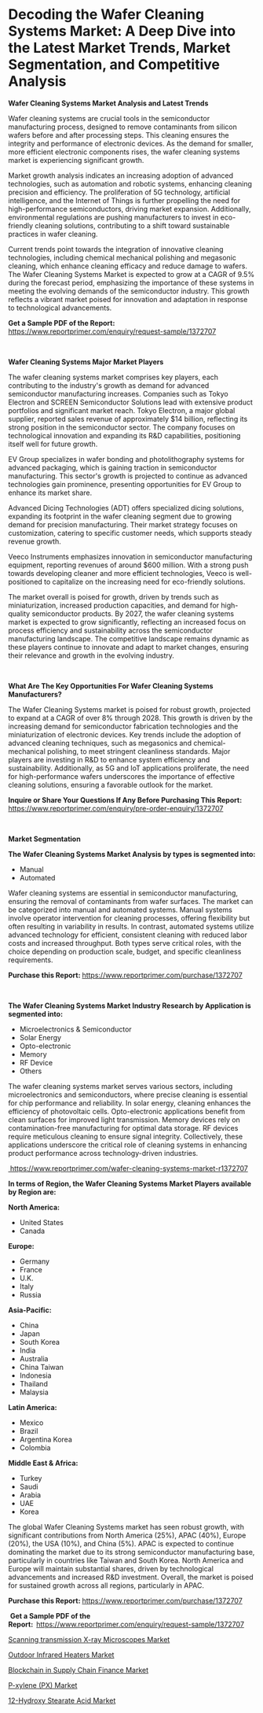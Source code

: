 <p><h1>Decoding the Wafer Cleaning Systems Market: A Deep Dive into the Latest Market Trends, Market Segmentation, and Competitive Analysis</h1></p><p><strong>Wafer Cleaning Systems Market Analysis and Latest Trends</strong></p>
<p><p>Wafer cleaning systems are crucial tools in the semiconductor manufacturing process, designed to remove contaminants from silicon wafers before and after processing steps. This cleaning ensures the integrity and performance of electronic devices. As the demand for smaller, more efficient electronic components rises, the wafer cleaning systems market is experiencing significant growth.</p><p>Market growth analysis indicates an increasing adoption of advanced technologies, such as automation and robotic systems, enhancing cleaning precision and efficiency. The proliferation of 5G technology, artificial intelligence, and the Internet of Things is further propelling the need for high-performance semiconductors, driving market expansion. Additionally, environmental regulations are pushing manufacturers to invest in eco-friendly cleaning solutions, contributing to a shift toward sustainable practices in wafer cleaning.</p><p>Current trends point towards the integration of innovative cleaning technologies, including chemical mechanical polishing and megasonic cleaning, which enhance cleaning efficacy and reduce damage to wafers. The Wafer Cleaning Systems Market is expected to grow at a CAGR of 9.5% during the forecast period, emphasizing the importance of these systems in meeting the evolving demands of the semiconductor industry. This growth reflects a vibrant market poised for innovation and adaptation in response to technological advancements.</p></p>
<p><strong>Get a Sample PDF of the Report:&nbsp;</strong> <a href="https://www.reportprimer.com/enquiry/request-sample/1372707">https://www.reportprimer.com/enquiry/request-sample/1372707</a></p>
<p>&nbsp;</p>
<p><strong>Wafer Cleaning Systems Major Market Players</strong></p>
<p><p>The wafer cleaning systems market comprises key players, each contributing to the industry's growth as demand for advanced semiconductor manufacturing increases. Companies such as Tokyo Electron and SCREEN Semiconductor Solutions lead with extensive product portfolios and significant market reach. Tokyo Electron, a major global supplier, reported sales revenue of approximately $14 billion, reflecting its strong position in the semiconductor sector. The company focuses on technological innovation and expanding its R&D capabilities, positioning itself well for future growth.</p><p>EV Group specializes in wafer bonding and photolithography systems for advanced packaging, which is gaining traction in semiconductor manufacturing. This sector's growth is projected to continue as advanced technologies gain prominence, presenting opportunities for EV Group to enhance its market share.</p><p>Advanced Dicing Technologies (ADT) offers specialized dicing solutions, expanding its footprint in the wafer cleaning segment due to growing demand for precision manufacturing. Their market strategy focuses on customization, catering to specific customer needs, which supports steady revenue growth.</p><p>Veeco Instruments emphasizes innovation in semiconductor manufacturing equipment, reporting revenues of around $600 million. With a strong push towards developing cleaner and more efficient technologies, Veeco is well-positioned to capitalize on the increasing need for eco-friendly solutions.</p><p>The market overall is poised for growth, driven by trends such as miniaturization, increased production capacities, and demand for high-quality semiconductor products. By 2027, the wafer cleaning systems market is expected to grow significantly, reflecting an increased focus on process efficiency and sustainability across the semiconductor manufacturing landscape. The competitive landscape remains dynamic as these players continue to innovate and adapt to market changes, ensuring their relevance and growth in the evolving industry.</p></p>
<p>&nbsp;</p>
<p><strong>What Are The Key Opportunities For Wafer Cleaning Systems Manufacturers?</strong></p>
<p><p>The Wafer Cleaning Systems market is poised for robust growth, projected to expand at a CAGR of over 8% through 2028. This growth is driven by the increasing demand for semiconductor fabrication technologies and the miniaturization of electronic devices. Key trends include the adoption of advanced cleaning techniques, such as megasonics and chemical-mechanical polishing, to meet stringent cleanliness standards. Major players are investing in R&D to enhance system efficiency and sustainability. Additionally, as 5G and IoT applications proliferate, the need for high-performance wafers underscores the importance of effective cleaning solutions, ensuring a favorable outlook for the market.</p></p>
<p><strong>Inquire or Share Your Questions If Any Before Purchasing This Report:</strong> <a href="https://www.reportprimer.com/enquiry/pre-order-enquiry/1372707">https://www.reportprimer.com/enquiry/pre-order-enquiry/1372707</a></p>
<p>&nbsp;</p>
<p><strong>Market Segmentation</strong></p>
<p><strong>The Wafer Cleaning Systems Market Analysis by types is segmented into:</strong></p>
<p><ul><li>Manual</li><li>Automated</li></ul></p>
<p><p>Wafer cleaning systems are essential in semiconductor manufacturing, ensuring the removal of contaminants from wafer surfaces. The market can be categorized into manual and automated systems. Manual systems involve operator intervention for cleaning processes, offering flexibility but often resulting in variability in results. In contrast, automated systems utilize advanced technology for efficient, consistent cleaning with reduced labor costs and increased throughput. Both types serve critical roles, with the choice depending on production scale, budget, and specific cleanliness requirements.</p></p>
<p><strong>Purchase this Report:&nbsp;</strong><a href="https://www.reportprimer.com/purchase/1372707">https://www.reportprimer.com/purchase/1372707</a></p>
<p>&nbsp;</p>
<p><strong>The Wafer Cleaning Systems Market Industry Research by Application is segmented into:</strong></p>
<p><ul><li>Microelectronics & Semiconductor</li><li>Solar Energy</li><li>Opto-electronic</li><li>Memory</li><li>RF Device</li><li>Others</li></ul></p>
<p><p>The wafer cleaning systems market serves various sectors, including microelectronics and semiconductors, where precise cleaning is essential for chip performance and reliability. In solar energy, cleaning enhances the efficiency of photovoltaic cells. Opto-electronic applications benefit from clean surfaces for improved light transmission. Memory devices rely on contamination-free manufacturing for optimal data storage. RF devices require meticulous cleaning to ensure signal integrity. Collectively, these applications underscore the critical role of cleaning systems in enhancing product performance across technology-driven industries.</p></p>
<p><a href="https://www.reportprimer.com/wafer-cleaning-systems-market-r1372707">&nbsp;https://www.reportprimer.com/wafer-cleaning-systems-market-r1372707</a></p>
<p><strong>In terms of Region, the Wafer Cleaning Systems Market Players available by Region are:</strong></p>
<p>
    <p> <strong> North America: </strong>
        <ul>
            <li>United States</li>
            <li>Canada</li>
        </ul>
        </p> 
    <p> <strong> Europe: </strong>
        <ul>
            <li>Germany</li>
            <li>France</li>
            <li>U.K.</li>
            <li>Italy</li>
            <li>Russia</li>
        </ul>
        </p> 
    <p> <strong> Asia-Pacific: </strong>
        <ul>
            <li>China</li>
            <li>Japan</li>
            <li>South Korea</li>
            <li>India</li>
            <li>Australia</li>
            <li>China Taiwan</li>
            <li>Indonesia</li>
            <li>Thailand</li>
            <li>Malaysia</li>
        </ul>
        </p> 
    <p> <strong> Latin America: </strong>
        <ul>
            <li>Mexico</li>
            <li>Brazil</li>
            <li>Argentina Korea</li>
            <li>Colombia</li>
        </ul>
        </p> 
    <p> <strong> Middle East & Africa: </strong>
        <ul>
            <li>Turkey</li>
            <li>Saudi</li>
            <li>Arabia</li>
            <li>UAE</li>
            <li>Korea</li>
        </ul>
    </p>
    </p>
<p><p>The global Wafer Cleaning Systems market has seen robust growth, with significant contributions from North America (25%), APAC (40%), Europe (20%), the USA (10%), and China (5%). APAC is expected to continue dominating the market due to its strong semiconductor manufacturing base, particularly in countries like Taiwan and South Korea. North America and Europe will maintain substantial shares, driven by technological advancements and increased R&D investment. Overall, the market is poised for sustained growth across all regions, particularly in APAC.</p></p>
<p><strong>Purchase this Report: </strong><a href="https://www.reportprimer.com/purchase/1372707">https://www.reportprimer.com/purchase/1372707</a></p>
<p>&nbsp;<strong>Get a Sample PDF of the Report:&nbsp;&nbsp;</strong><a href="https://www.reportprimer.com/enquiry/request-sample/1372707">https://www.reportprimer.com/enquiry/request-sample/1372707</a></p>
<p><strong></strong></p>
<p><p><a href="https://medium.com/@cearrahenry142024/scanning-transmission-x-ray-microscopes-market-trends-focusing-on-scanning-transmission-x-ray-645fc93fcffe?postPublishedType=repub">Scanning transmission X-ray Microscopes Market</a></p><p><a href="https://medium.com/@cearrahenry142024/outdoor-infrared-heaters-market-trends-and-strategic-market-insights-2024-2031-deafc6751bd3?postPublishedType=repub">Outdoor Infrared Heaters Market</a></p><p><a href="https://www.linkedin.com/pulse/blockchain-supply-chain-finance-market-outlook-forecast-from-t2juc">Blockchain in Supply Chain Finance Market</a></p><p><a href="https://issuu.com/reportprime-2/docs/p-xylene-px-market-size-2030.pptx_a50688e52f0528">P-xylene (PX) Market</a></p><p><a href="https://issuu.com/reportprime-2/docs/12-hydroxy-stearate-acid-market-siz_1419d721c846ea">12-Hydroxy Stearate Acid Market</a></p></p>
